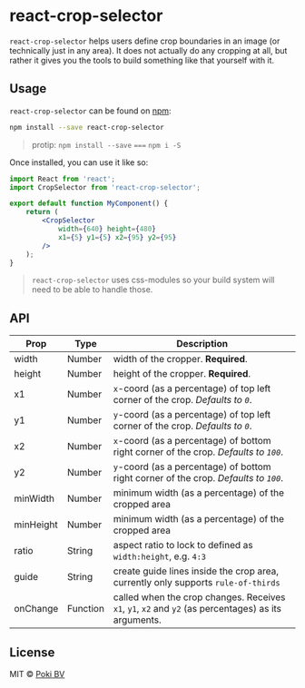 # react-crop-selector

`react-crop-selector` helps users define crop boundaries in an image (or
technically just in any area). It does not actually do any cropping at all, but
rather it gives you the tools to build something like that yourself with it.


## Usage

`react-crop-selector` can be found on [npm](https://www.npmjs.com/):

```bash
npm install --save react-crop-selector
```

> protip: `npm install --save` `===` `npm i -S`

Once installed, you can use it like so:

```jsx
import React from 'react';
import CropSelector from 'react-crop-selector';

export default function MyComponent() {
    return (
        <CropSelector
            width={640} height={480}
            x1={5} y1={5} x2={95} y2={95}
        />
    );
}
```

> `react-crop-selector` uses css-modules so your build system will need to be
> able to handle those.


## API

Prop | Type | Description
---- | ---- | -----------
width | Number | width of the cropper. **Required**.
height | Number | height of the cropper. **Required**.
x1 | Number | `x`-coord (as a percentage) of top left corner of the crop. *Defaults to `0`*.
y1 | Number | `y`-coord (as a percentage) of top left corner of the crop. *Defaults to `0`*.
x2 | Number | `x`-coord (as a percentage) of bottom right corner of the crop. *Defaults to `100`*.
y2 | Number | `y`-coord (as a percentage) of bottom right corner of the crop. *Defaults to `100`*.
minWidth | Number | minimum width (as a percentage) of the cropped area
minHeight | Number | minimum width (as a percentage) of the cropped area
ratio | String | aspect ratio to lock to defined as `width:height`, e.g. `4:3`
guide | String | create guide lines inside the crop area, currently only supports `rule-of-thirds`
onChange | Function | called when the crop changes. Receives `x1`, `y1`, `x2` and `y2` (as percentages) as its arguments.


## License

MIT © [Poki BV](http://poki.com/company/)
